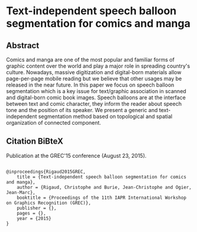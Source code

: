 Text-independent speech balloon segmentation for comics and manga
===============================================
   
Abstract
------------------------------------------------
Comics and manga are one of the most popular and familiar forms of graphic content over the world and play a major role in spreading country's culture. Nowadays, massive digitization and digital-born materials allow page-per-page mobile reading but we believe that other usages may be released in the near future. In this paper we focus on speech balloon segmentation which is a key issue for text/graphic association in scanned and digital-born comic book images. Speech balloons are at the interface between text and comic character, they inform the reader about speech tone and the position of its speaker. We present a generic and text-independent segmentation method based on topological and spatial organization of connected component.


Citation BiBteX
-------------------------------------------------
Publication at the GREC'15 conference (August 23, 2015).
<pre><code>
@inproceedings{Rigaud2015GREC,
	title = {Text-independent speech balloon segmentation for comics and manga},
	author = {Rigaud, Christophe and Burie, Jean-Christophe and Ogier, Jean-Marc},
	booktitle = {Proceedings of the 11th IAPR International Workshop on Graphics Recognition (GREC)},
	publisher = {},
	pages = {},
	year = {2015}
}
</code></pre>

